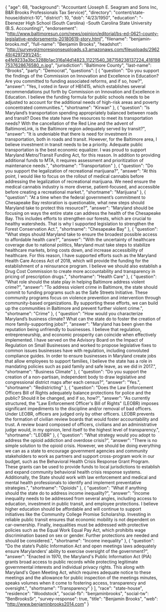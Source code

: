 {
  "age": 68,
  "background": "Accountant (Joseph E. Seagram and Sons Inc, B&R Brooks Professionals Tax Service)",
  "directory": "content/state-house/district-10",
  "district": 10,
  "dob": "4/23/1950",
  "education": "-Ebenezer High School (South Carolina) -South Carolina State University (B.S. Accounting)",
  "endorsement": "http://www.baltimoresun.com/news/opinion/editorial/bs-ed-0621-county-legislative-endorsements-20180619-story.html",
  "filename": "benjamin-brooks.md",
  "full-name": "Benjamin Brooks",
  "headshot": "http://surveygizmoresponseuploads.s3.amazonaws.com/fileuploads/296249/4297291/245-e4fe9233a3bc3288b1ac316a14d14823_11221540_387158238137224_4181987537628676580_n.jpg",
  "jurisdiction": "Baltimore County",
  "last-name": "Brooks",
  "party": "Democrat",
  "questions": [
    {
      "question": "Do you support the findings of the Commission on Innovation and Excellence in Education? Are you committed to funding associated reforms, and if so, how?",
      "answer": "Yes, I voted in favor of HB1415, which establishes several recommendations put forth by Commission on Innovation and Excellence in Education. I believe the funding formula for public schools needs to be adjusted to account for the additional needs of high-risk areas and poverty concentrated communities.",
      "shortname": "Kirwan"
    },
    {
      "question": "Is Maryland’s transportation spending appropriately balanced between roads and transit? Does the state have the resources to meet its transportation needs? With the cancellation of the Red Line and the advent of BaltimoreLink, is the Baltimore region adequately served by transit?",
      "answer": "It is undeniable that there is need for investment in transportation, both in roads and transit. However, for the Baltimore area, I believe investment in transit needs to be a priority. Adequate public transportation is the best economic equalizer. I was proud to support Maryland Metro/Transit Funding Act, for this reason. In addition to providing additional funds to MTA, it requires assessment and prioritization of maintenance needs.",
      "shortname": "Transportation"
    },
    {
      "question": "Do you support the legalization of recreational marijuana?",
      "answer": "At this point, I would like to focus on the rollout of medical cannabis before addressing the legalization of recreational marijuana. We need ensure the medical cannabis industry is more diverse, patient-focused, and accessible before creating a recreational market.",
      "shortname": "Marijuana"
    },
    {
      "question": "At a time when the federal government’s commitment to Chesapeake Bay restoration is questionable, what new steps should Maryland take to protect this resource?",
      "answer": "Maryland should be focusing on ways the entire state can address the health of the Chesapeake Bay. This includes efforts to strengthen our forests, which are crucial to healthy watersheds. That is why I supported legislation to strengthen the Forest Conservation Act.",
      "shortname": "Chesapeake Bay"
    },
    {
      "question": "What steps should Maryland take to ensure the broadest possible access to affordable health care?",
      "answer": "With the uncertainty of healthcare coverage due to national politics, Maryland must take steps to stabilize healthcare markets, bring costs down, and increase accessibility of healthcare. For this reason, I have supported efforts such as the Maryland Health Care Access Act of 2018, which will provide the funding for the establishment of a reinsurance program. I believe we should also establish a Drug Cost Commission to create more accountability and transparency in pricing of prescription drugs.",
      "shortname": "Health Care"
    },
    {
      "question": "What role should the state play in helping Baltimore address violent crime?",
      "answer": "To address violent crime in Baltimore, the state should commit to funding programs such as the Safe Streets Initiative. These community programs focus on violence prevention and intervention through community-based organizations. By supporting these efforts, we can build up the communities in Baltimore and prevent further violent crime.",
      "shortname": "Crime"
    },
    {
      "question": "How would you characterize Maryland’s business climate? What can the state do to foster the creation of more family-supporting jobs?",
      "answer": "Maryland has been given the reputation being unfriendly to businesses. I believe that regulation, entrepreneurship, and economic prosperity can coincide when effectively implemented. I have served on the Advisory Board on the Impact of Regulation on Small Businesses and worked to propose legislative fixes to common issues businesses have with regulation, including convoluted compliance guides.  In order to ensure businesses in Maryland create jobs that allow employees to support families, I believe the state has a role in mandating policies such as paid family and safe leave, as we did in 2017.",
      "shortname": "Business Climate"
    },
    {
      "question": "Do you support the creation of a non-partisan, independent body to draw legislative and congressional district maps after each census?",
      "answer": "Yes.",
      "shortname": "Redistricting"
    },
    {
      "question": "Does the Law Enforcement Officers Bill of Rights adequately balance protections for police and the public? Should it be changed, and if so, how?",
      "answer": "As currently structured, the \"Law Enforcement Officer's Bill of Rights\" (LEOBR) imposes significant impediments to the discipline and/or removal of bad officers. Under LEOBR, officers are judged only by other officers. LEOBR prevents the formation of civilian review boards that would foster accountability and trust. A review board composed of officers, civilians and an administrative judge would, in my opinion, lend itself to the highest level of transparency.",
      "shortname": "LEOBR"
    },
    {
      "question": "What strategy would you adopt to address the opioid addiction and overdose crisis?",
      "answer": "There is no simple solution to the opioid crisis. However, we should be doing everything we can as a state to encourage government agencies and community stakeholders to work as partners and support cross-program work in our budget, such as the Behavioral Health Crisis Response Grant Program. These grants can be used to provide funds to local jurisdictions to establish and expand community behavioral health crisis response systems. Additionally, the State should work with law enforcement and medical and mental health professionals to identify and implement preventative strategies.",
      "shortname": "Opioids"
    },
    {
      "question": "What if anything should the state do to address income inequality?",
      "answer": "Income inequality needs to be addressed from several angles, including access to education, investment in public transit, and employee protections. I believe higher education should be affordable and will continue to support initiatives like the Community College Promise Scholarship. Investing in reliable public transit ensures that economic mobility is not dependent on car-ownership. Finally, inequalities must be addressed with protective policies such as the Equal Work Equal Pay Act, which prohibits wage discrimination based on sex or gender. Further protections are needed and should be considered.",
      "shortname": "Income inequality"
    },
    {
      "question": "Do the state’s Public Information Act and open meetings laws adequately ensure Marylanders’ ability to exercise oversight of the government?",
      "answer": "Enacted in 1970, the Maryland's Public Information Act (PIA) grants broad access to public records while protecting legitimate governmental interests and individual privacy rights. This along with Maryland's Open Meeting Act, which requires adequate notice to these meetings and the allowance for public inspection of the meetings minutes, speaks volumes when it come to fostering access, transparency and oversight.",
      "shortname": "Transparency"
    }
  ],
  "race": "state-house",
  "residence": "Woodstock",
  "social-fb": "benjaminbrooks",
  "social-tw": "BenBrooksSr",
  "survey-response": true,
  "title": "Benjamin Brooks",
  "web": "http://www.benjaminbrooks2014.com"
}
